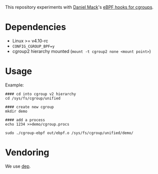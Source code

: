 This repository experiments with [Daniel Mack](https://github.com/zonque)'s [eBPF hooks for
cgroups](https://github.com/torvalds/linux/commit/ca89fa77b4488ecf2e3f72096386e8f3a58fe2fc).

# Dependencies

* Linux >= v4.10-rc
* `CONFIG_CGROUP_BPF=y`
* cgroup2 hierarchy mounted (`mount -t cgroup2 none <mount point>`)

# Usage

Example:

```
#### cd into cgroup v2 hierarchy
cd /sys/fs/cgroup/unified

#### create new cgroup
mkdir demo

#### add a process
echo 1234 >>demo/cgroup.procs

sudo ./cgroup-ebpf out/ebpf.o /sys/fs/cgroup/unified/demo/
```

# Vendoring

We use [dep](https://golang.github.io/dep/).
